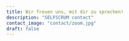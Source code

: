 ```yaml
---
title: Wir freuen uns, mit dir zu sprechen!
description: "SELFSCRUM contact"
contact_image: "contact/zoom.jpg"
draft: false
---
```

